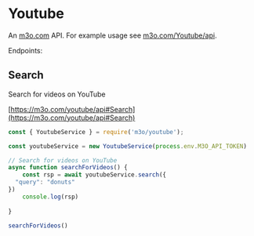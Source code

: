 # Youtube

An [m3o.com](https://m3o.com) API. For example usage see [m3o.com/Youtube/api](https://m3o.com/Youtube/api).

Endpoints:

## Search

Search for videos on YouTube


[https://m3o.com/youtube/api#Search](https://m3o.com/youtube/api#Search)

```js
const { YoutubeService } = require('m3o/youtube');

const youtubeService = new YoutubeService(process.env.M3O_API_TOKEN)

// Search for videos on YouTube
async function searchForVideos() {
	const rsp = await youtubeService.search({
  "query": "donuts"
})
	console.log(rsp)
	
}

searchForVideos()
```
